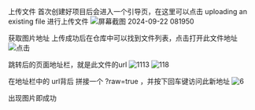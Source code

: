 上传文件
首次创建好项目后会进入一个引导页，在这里可以点击 uploading an existing file 进行上传文件
![屏幕截图 2024-09-22 081950](https://github.com/user-attachments/assets/9448395c-32c0-4172-9b04-8a6a8e7b216a)

获取图片地址
上传成功后在仓库中可以找到文件列表，点击打开此文件地址
![点击](https://github.com/user-attachments/assets/9cfe6e24-8a3b-4404-895e-f57b21f3fd3f)

跳转后的页面地址栏，就是此文件的url
![1113](https://github.com/user-attachments/assets/90b03423-b941-48cf-bfae-558240e634fd)
![118](https://github.com/user-attachments/assets/b7358c15-da29-4e18-b755-c3dce467e1e5)

在地址栏中的 url背后 拼接一个 ?raw=true ，并按下回车键访问此新地址
![6](https://github.com/user-attachments/assets/ae1dd440-fc00-49fe-ae6a-9e17628a29bd)


出现图片即成功
